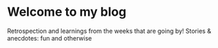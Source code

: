 # Welcome to my blog

Retrospection and learnings from the weeks that are going by!
Stories & anecdotes: fun and otherwise
